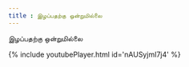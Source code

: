 ```yaml
---
title : இழப்பதற்கு ஒன்றுமில்லை
---
```


இழப்பதற்கு ஒன்றுமில்லை



{% include youtubePlayer.html id='nAUSyjmI7j4' %}

